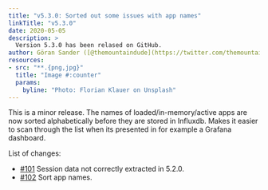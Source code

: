 ```yaml
---
title: "v5.3.0: Sorted out some issues with app names"
linkTitle: "v5.3.0"
date: 2020-05-05
description: >
  Version 5.3.0 has been relased on GitHub.
author: Göran Sander ([@themountaindude](https://twitter.com/themountaindude))
resources:
- src: "**.{png,jpg}"
  title: "Image #:counter"
  params:
    byline: "Photo: Florian Klauer on Unsplash"
---
```


This is a minor release. The names of loaded/in-memory/active apps are now sorted alphabetically before they are stored in Influxdb. Makes it easier to scan through the list when its presented in for example a Grafana dashboard.

List of changes:

- [#101](https://github.com/ptarmiganlabs/butler-sos/issues/101) Session data not correctly extracted in 5.2.0.
- [#102](https://github.com/ptarmiganlabs/butler-sos/issues/102) Sort app names.
